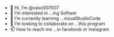 - 👋 Hi, I’m @vaso007007
- 👀 I’m interested in ...ing Softwer
- 🌱 I’m currently learning ...visualStudioCode
- 💞️ I’m looking to collaborate on ...this program
- 📫 How to reach me ...in facebook or instagram

<!---
vaso007007/vaso007007 is a ✨ special ✨ repository because its `README.md` (this file) appears on your GitHub profile.
You can click the Preview link to take a look at your changes.
--->
